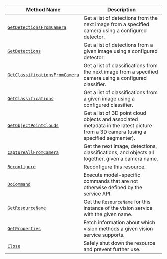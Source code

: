 <!-- prettier-ignore -->
| Method Name | Description |
| ----------- | ----------- |
| [`GetDetectionsFromCamera`](/dev/reference/apis/services/vision/#getdetectionsfromcamera) | Get a list of detections from the next image from a specified camera using a configured detector. |
| [`GetDetections`](/dev/reference/apis/services/vision/#getdetections) | Get a list of detections from a given image using a configured detector. |
| [`GetClassificationsFromCamera`](/dev/reference/apis/services/vision/#getclassificationsfromcamera) | Get a list of classifications from the next image from a specified camera using a configured classifier. |
| [`GetClassifications`](/dev/reference/apis/services/vision/#getclassifications) | Get a list of classifications from a given image using a configured classifier. |
| [`GetObjectPointClouds`](/dev/reference/apis/services/vision/#getobjectpointclouds) | Get a list of 3D point cloud objects and associated metadata in the latest picture from a 3D camera (using a specified segmenter). |
| [`CaptureAllFromCamera`](/dev/reference/apis/services/vision/#captureallfromcamera) | Get the next image, detections, classifications, and objects all together, given a camera name. |
| [`Reconfigure`](/dev/reference/apis/services/vision/#reconfigure) | Reconfigure this resource. |
| [`DoCommand`](/dev/reference/apis/services/vision/#docommand) | Execute model-specific commands that are not otherwise defined by the service API. |
| [`GetResourceName`](/dev/reference/apis/services/vision/#getresourcename) | Get the `ResourceName` for this instance of the vision service with the given name. |
| [`GetProperties`](/dev/reference/apis/services/vision/#getproperties) | Fetch information about which vision methods a given vision service supports. |
| [`Close`](/dev/reference/apis/services/vision/#close) | Safely shut down the resource and prevent further use. |
